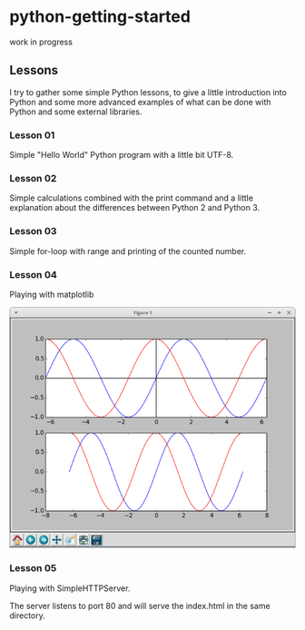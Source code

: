 # python-getting-started

work in progress

## Lessons

I try to gather some simple Python lessons, to give a little introduction into
Python and some more advanced examples of what can be done with Python and some
external libraries.

### Lesson 01

Simple "Hello World" Python program with a little bit UTF-8.

### Lesson 02

Simple calculations combined with the print command and a little explanation
about the differences between Python 2 and Python 3.

### Lesson 03

Simple for-loop with range and printing of the counted number.

### Lesson 04

Playing with matplotlib

![matplotlib](https://github.com/ernash/python-getting-started/blob/master/image/matplotlib.pyplot.png)

### Lesson 05

Playing with SimpleHTTPServer.

The server listens to port 80 and will serve the index.html in the same
directory.
